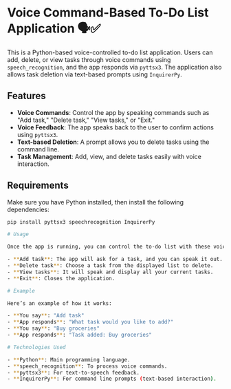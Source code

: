 # Voice Command-Based To-Do List Application 🗣️✅

This is a Python-based voice-controlled to-do list application. Users can add, delete, or view tasks through voice commands using `speech_recognition`, and the app responds via `pyttsx3`. The application also allows task deletion via text-based prompts using `InquirerPy`.

## Features
- **Voice Commands**: Control the app by speaking commands such as "Add task," "Delete task," "View tasks," or "Exit."
- **Voice Feedback**: The app speaks back to the user to confirm actions using `pyttsx3`.
- **Text-based Deletion**: A prompt allows you to delete tasks using the command line.
- **Task Management**: Add, view, and delete tasks easily with voice interaction.

## Requirements

Make sure you have Python installed, then install the following dependencies:

```bash
pip install pyttsx3 speechrecognition InquirerPy

# Usage

Once the app is running, you can control the to-do list with these voice commands:

- **Add task**: The app will ask for a task, and you can speak it out.
- **Delete task**: Choose a task from the displayed list to delete.
- **View tasks**: It will speak and display all your current tasks.
- **Exit**: Closes the application.

# Example

Here’s an example of how it works:

- **You say**: "Add task"
- **App responds**: "What task would you like to add?"
- **You say**: "Buy groceries"
- **App responds**: "Task added: Buy groceries"

# Technologies Used

- **Python**: Main programming language.
- **speech_recognition**: To process voice commands.
- **pyttsx3**: For text-to-speech feedback.
- **InquirerPy**: For command line prompts (text-based interaction).
